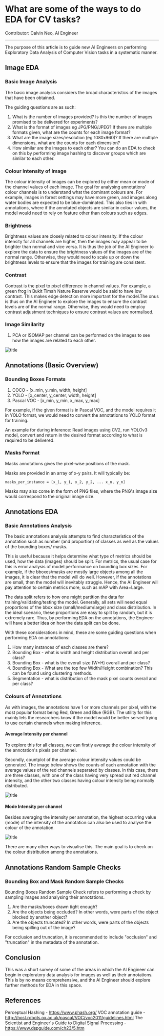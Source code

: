 # What are some of the ways to do EDA for CV tasks?

Contributor: Calvin Neo, AI Engineer

---

The purpose of this article is to guide new AI Engineers on performing Exploratory Data Analysis of Computer Vision tasks in a systematic manner. 

## Image EDA  

### Basic Image Analysis  
The basic image analysis considers the broad characteristics of the images that have been obtained.  

The guiding questions are as such:   
1. What is the number of images provided? Is this the number of images promised to be delivered for experiments?
1. What is the format of images eg JPG/PNG/JPEG? If there are multiple formats given, what are the counts for each image format? 
1. What are the image sizes/resolution (eg 1080x960)? If there are multiple dimensions, what are the counts for each dimension?
1. How similar are the images to each other? You can do an EDA to check on this by performing image hashing to discover groups which are similar to each other.

### Colour Intensity of Image

The colour intensity of images can be explored by either mean or mode of the channel values of each image. The goal for analysing annotations' colour channels is to understand what the dominant colours are. For example, images in forest settings may have more green, and images along water bodies are expected to be blue-dominated. This also ties in with annotations, where if the annotated objects are similar in colour values, the model would need to rely on feature other than colours such as edges. 

### Brightness

Brightness values are closely related to colour intensity. If the colour intensity for all channels are higher, then the images may appear to be brighter than normal and vice versa. It is thus the job of the AI Engineer to explore the data to ensure the brightness values of the images are of the normal range. Otherwise, they would need to scale up or down the brightness levels to ensure that the images for training are consistent.

### Contrast

Contrast is the pixel to pixel difference in channel values. For example, a green frog in Bukit Timah Nature Reserve would be said to have low contrast. This makes edge detection more important for the model.The onus is thus on the AI Engineer to explore the images to ensure the contrast levels are of the normal range. Otherwise, they would need to employ contrast adjustment techniques to ensure contrast values are normalised. 

### Image Similarity
1. PCA or ISOMAP per channel can be performed on the images to see how the images are related to each other.

![title](../assets/images/screenshots/isomap_pca.png)

## Annotations (Basic Overview)

### Bounding Boxes Formats

1. COCO - [x_min, y_min, width, height]
1. YOLO - [x_center, y_center, width, height]
1. Pascal VOC - [x_min, y_min, x_max, y_max]

For example, if the given format is in Pascal VOC, and the model requires it in YOLO format, we would need to convert the annotations to YOLO format for training.  

An example for during inference: Read images using CV2, run YOLOv3 model, convert and return in the desired format according to what is required to be delivered.

### Masks Format

Masks annotations gives the pixel-wise positions of the mask.

Masks are provided in an array of x-y pairs. It will typically be:

```
masks_per_instance = [x_1, y_1, x_2, y_2, ... x_n, y_n]
```

Masks may also come in the form of PNG files, where the PNG's image size would correspond to the original image size. 

## Annotations EDA

### Basic Annotations Analysis

The basic annotations analysis attempts to find characteristics of the annotation such as number (and proportion) of classes as well as the values of the bounding boxes/ masks. 

This is useful because it helps determine what type of metrics should be used, how the data (images) should be split. For metrics, the usual case for this is error analysis of model performance on bounding box sizes. For example, if the bboxes/masks are mostly large objects among all the images, it is clear that the model will do well. However, if the annotations are small, then the model will inevitably struggle. Hence, the AI Engineer will pay attention to certain metrics more, such as mAP with Area=Large.

The data split refers to how one might partition the data for training/validating/testing the model. Generally, all sets will need equal proportions of the bbox size (small/medium/large) and class distribution. In the ideal scenario, these proportions are easy to split by random, but it is extremely rare. Thus, by performing EDA on the annotations, the Engineer will have a better idea on how the data split can be done. 

With these considerations in mind, these are some guiding questions when performing EDA on annotations: 
1. How many instances of each classes are there?
1. Bounding Box - what is width and height distribution overall and per class?
1. Bounding Box - what is the overall size (W*H) overall and per class?
1. Bounding Box - What are the top few Width/Height combination? This can be found using clustering methods.
1. Segmentation - what is distribution of the mask pixel counts overall and per class?

### Colours of Annotations
As with images, the annotations have 1 or more channels per pixel, with the most popular format being Red, Green and Blue (RGB). The utility for this mainly lets the researchers know if the model would be better served trying to use certain channels when making inference. 

#### Average Intensity per channel  
To explore this for all classes, we can firstly average the colour intensity of the annotation's pixels per channel.  

Secondly, countplot of the average colour intensity values could be generated. The image below shows the counts of each annotation with the average values of the red channels separated by classes. In this case, there are three classes, with one of the class having very spread out red channel intensity, and the other two classes having colour intensity being normally distributed.

![title](../assets/images/screenshots/red_channel_average_counts.png)

#### Mode Intensity per channel    

Besides averaging the intensity per annotation, the highest occurring value (mode) of the intensity of the annotation can also be used to analyse the colour of the annotation.  

![title](../assets/images/screenshots/red_channel_dominant_counts.png)

There are many other ways to visualise this. The main goal is to check on the colour distribution among the annotations. 

## Annotations Random Sample Checks

### Bounding Box and Mask Random Sample Checks

Bounding Boxes Random Sample Check refers to performing a check by sampling images and analysing their annotations. 

1. Are the masks/boxes drawn tight enough? 
1. Are the objects being occluded? In other words, were parts of the object blocked by another object?
1. Are the objects truncated? In other words, were parts of the objects being spilling out of the image?

For occlusion and truncation, it is recommended to include "occlusion" and "truncation" in the metadata of the annotation. 

## Conclusion

This was a short survey of some of the areas in which the AI Engineer can begin in exploratory data analysis for images as well as their annotations. This is by no means comprehensive, and the AI Engineer should explore further methods for EDA in this space. 

## References

Perceptual Hashing - https://www.phash.org/
VOC annotation guide - http://host.robots.ox.ac.uk/pascal/VOC/voc2011/guidelines.html
The Scientist and Engineer's Guide to Digital Signal Processing - https://www.dspguide.com/ch23/5.htm
